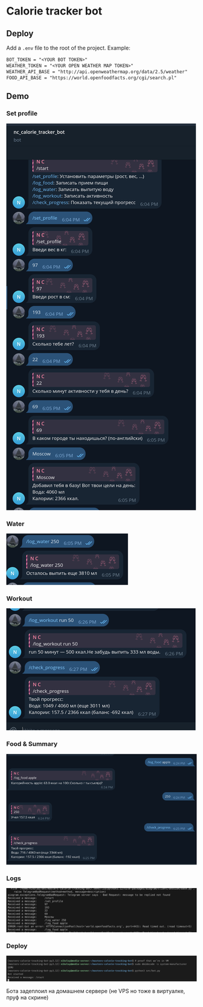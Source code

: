 # Calorie tracker bot

## Deploy

Add a `.env` file to the root of the project. Example:
```
BOT_TOKEN = "<YOUR BOT TOKEN>"
WEATHER_TOKEN = "<YOUR OPEN WEATHER MAP TOKEN>"
WEATHER_API_BASE = "http://api.openweathermap.org/data/2.5/weather"
FOOD_API_BASE = "https://world.openfoodfacts.org/cgi/search.pl"
```

## Demo

### Set profile

![](resources/set_profile_demo.png)

### Water

![](resources/water_demo.png)

### Workout

![](resources/workout_demo.png)

### Food & Summary

![](resources/food_summary_demo.png)

### Logs

![](resources/log_demo.png)

### Deploy

![](resources/deploy_demo.png)

Бота задеплоил на домашнем сервере (не VPS но тоже в виртуалке, пруф на скрине)
